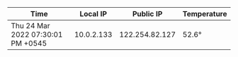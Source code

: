 | Time     | Local IP | Public IP | Temperature |
| ----------- | ----------- | ----------- | ----------- |
| Thu 24 Mar 2022 07:30:01 PM +0545      | 10.0.2.133     | 122.254.82.127  | 52.6° |
